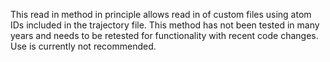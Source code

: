 This read in method in principle allows read in of custom files using atom IDs included in the trajectory file. This method has not been tested in many years and needs to be retested for functionality with recent code changes. Use is currently not recommended.
